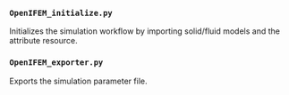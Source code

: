 ### `OpenIFEM_initialize.py`

Initializes the simulation workflow by importing solid/fluid models and the attribute resource.

### `OpenIFEM_exporter.py`

Exports the simulation parameter file.
